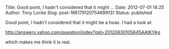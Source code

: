 Title: Good point, I hadn&#39;t considered that it might ...
Date: 2012-07-01 14:25
Author: Tony Locke
Slug: post-166179120754699131
Status: published

Good point, I hadn't considered that it might be a hoax. I had a look at:  
  
http://answers.yahoo.com/question/index?qid=20120630105645AAtKYAg  
  
which makes me think it is real.
